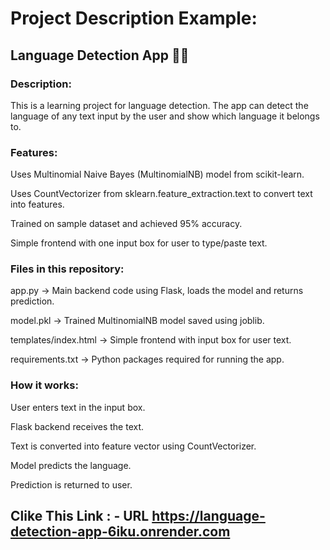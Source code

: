 # Project Description Example:
## Language Detection App 📝🌐

### Description:
This is a learning project for language detection. The app can detect the language of any text input by the user and show which language it belongs to.

### Features:

Uses Multinomial Naive Bayes (MultinomialNB) model from scikit-learn.

Uses CountVectorizer from sklearn.feature_extraction.text to convert text into features.

Trained on sample dataset and achieved 95% accuracy.

Simple frontend with one input box for user to type/paste text.

### Files in this repository:

app.py → Main backend code using Flask, loads the model and returns prediction.

model.pkl → Trained MultinomialNB model saved using joblib.

templates/index.html → Simple frontend with input box for user text.

requirements.txt → Python packages required for running the app.

### How it works:

User enters text in the input box.

Flask backend receives the text.

Text is converted into feature vector using CountVectorizer.

Model predicts the language.

Prediction is returned to user.

## Clike This Link : - URL https://language-detection-app-6iku.onrender.com 
